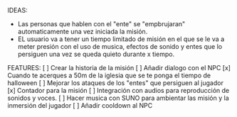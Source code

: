 IDEAS:
- Las personas que hablen con el "ente" se "empbrujaran" automaticamente una vez iniciada la misión.
- EL usuario va a tener un tiempo limitado de misión en el que se le va a meter presión con el uso de musica, efectos de sonido y entes que lo persiguen una vez se queda quieto durante x tiempo.



FEATURES:
[ ] Crear la historia de la misión
[ ] Añadir dialogo con el NPC
[x] Cuando te acerques a 50m de la iglesia que se te ponga el tiempo de halloween
[ ] Mejorar los ataques de los "entes" que persiguen al jugador
[x] Contador para la misión
[ ] Integración con audios para reproducción de sonidos y voces.
[ ] Hacer musica con SUNO para ambientar las misión y la inmersión del jugador
[ ] Añadir cooldown al NPC